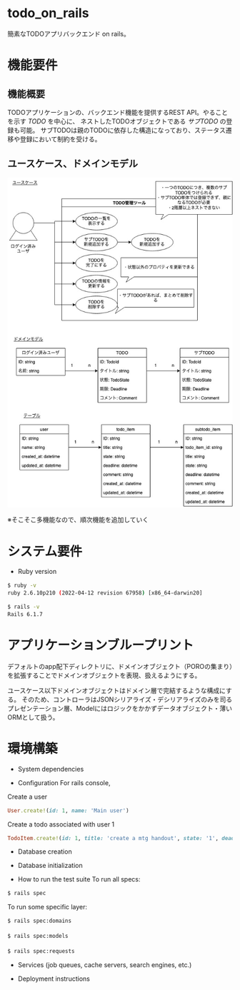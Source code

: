# todo_on_rails

簡素なTODOアプリバックエンド on rails。

# 機能要件
## 機能概要
TODOアプリケーションの、バックエンド機能を提供するREST API。やることを示す *TODO* を中心に、
ネストしたTODOオブジェクトである *サブTODO* の登録も可能。 サブTODOは親のTODOに依存した構造になっており、ステータス遷移や登録において制約を受ける。

## ユースケース、ドメインモデル
![usecase](docs/TODOアプリ_ユーザあり.jpg)

※そこそこ多機能なので、順次機能を追加していく

# システム要件
* Ruby version
```bash
$ ruby -v
ruby 2.6.10p210 (2022-04-12 revision 67958) [x86_64-darwin20]
```

```bash
$ rails -v
Rails 6.1.7
```

# アプリケーションブループリント
デフォルトのapp配下ディレクトリに、ドメインオブジェクト（POROの集まり）を拡張することでドメインオブジェクトを表現、扱えるようにする。

ユースケース以下ドメインオブジェクトはドメイン層で完結するような構成にする。
そのため、コントローラはJSONシリアライズ・デシリアライズのみを司るプレゼンテーション層、Modelにはロジックをかかずデータオブジェクト・薄いORMとして扱う。

# 環境構築
* System dependencies

* Configuration
For rails console, 

Create a user
```ruby
User.create!(id: 1, name: 'Main user')
```

Create a todo associated with user 1
```ruby
TodoItem.create!(id: 1, title: 'create a mtg handout', state: '1', deadline: 7.days.after, user_id: 1)
```

* Database creation

* Database initialization

* How to run the test suite
To run all specs:
```bash
$ rails spec
```

To run some specific layer:
```bash
$ rails spec:domains

$ rails spec:models

$ rails spec:requests
```

* Services (job queues, cache servers, search engines, etc.)

* Deployment instructions

